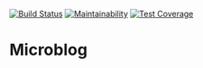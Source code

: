 [![Build Status](https://travis-ci.org/leandrogaspar/microblog.svg?branch=master)](https://travis-ci.org/leandrogaspar/microblog)
[![Maintainability](https://api.codeclimate.com/v1/badges/ac77138a0f9bd764e710/maintainability)](https://codeclimate.com/github/leandrogaspar/microblog/maintainability)
[![Test Coverage](https://api.codeclimate.com/v1/badges/ac77138a0f9bd764e710/test_coverage)](https://codeclimate.com/github/leandrogaspar/microblog/test_coverage)

# Microblog
